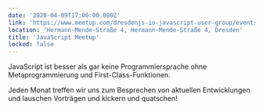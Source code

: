 ```yaml
---
date: '2020-04-09T17:00:00.000Z'
link: 'https://www.meetup.com/dresdenjs-io-javascript-user-group/events/wwdfrqybcgbmb/'
location: 'Hermann-Mende-Straße 4, Hermann-Mende-Straße 4, Dresden'
title: 'JavaScript Meetup'
locked: false
---
```

JavaScript ist besser als gar keine Programmiersprache ohne Metaprogrammierung und First-Class-Funktionen.

Jeden Monat treffen wir uns zum Besprechen von aktuellen Entwicklungen und lauschen Vorträgen und kickern und quatschen!
